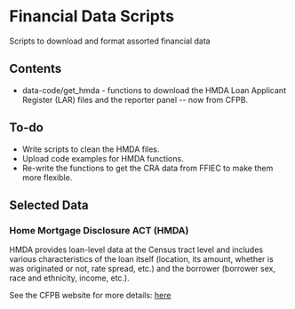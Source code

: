 # Financial Data Scripts
Scripts to download and format assorted financial data

## Contents
* data-code/get_hmda    - functions to download the HMDA Loan Applicant Register (LAR) files and the reporter panel -- now from CFPB.

## To-do
* Write scripts to clean the HMDA files.
* Upload code examples for HMDA functions.
* Re-write the functions to get the CRA data from FFIEC to make them more flexible.

## Selected Data

### Home Mortgage Disclosure ACT (HMDA)
HMDA provides loan-level data at the Census tract level and includes various characteristics of the loan itself (location, its amount, whether is was originated or not, rate spread, etc.) and the borrower (borrower sex, race and ethnicity, income, etc.).
    
See the CFPB website for more details: [here](https://www.consumerfinance.gov/data-research/hmda/) 
